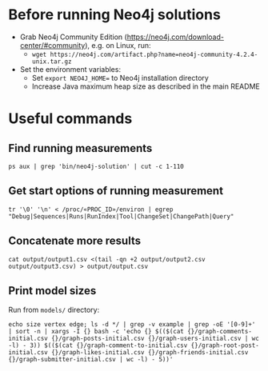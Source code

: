 # Before running Neo4j solutions

- Grab Neo4j Community Edition (https://neo4j.com/download-center/#community), e.g. on Linux, run:
  - `wget https://neo4j.com/artifact.php?name=neo4j-community-4.2.4-unix.tar.gz`
- Set the environment variables:
  - Set `export NEO4J_HOME=` to Neo4j installation directory
  - Increase Java maximum heap size as described in the main README

# Useful commands

## Find running measurements
```console
ps aux | grep 'bin/neo4j-solution' | cut -c 1-110
```

## Get start options of running measurement
```console
tr '\0' '\n' < /proc/«PROC_ID»/environ | egrep "Debug|Sequences|Runs|RunIndex|Tool|ChangeSet|ChangePath|Query"
```

## Concatenate more results
```console
cat output/output1.csv <(tail -qn +2 output/output2.csv output/output3.csv) > output/output.csv
```

## Print model sizes

Run from `models/` directory:
```console
echo size vertex edge; ls -d */ | grep -v example | grep -oE '[0-9]+' | sort -n | xargs -I {} bash -c 'echo {} $(($(cat {}/graph-comments-initial.csv {}/graph-posts-initial.csv {}/graph-users-initial.csv | wc -l) - 3)) $(($(cat {}/graph-comment-to-initial.csv {}/graph-root-post-initial.csv {}/graph-likes-initial.csv {}/graph-friends-initial.csv {}/graph-submitter-initial.csv | wc -l) - 5))'
```

